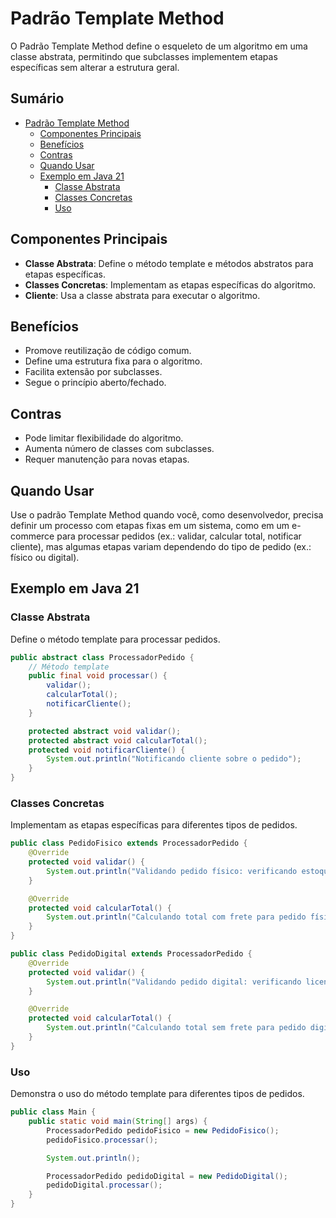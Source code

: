 # Padrão Template Method

O Padrão Template Method define o esqueleto de um algoritmo em uma classe abstrata, permitindo que subclasses implementem etapas específicas sem alterar a estrutura geral.

## Sumário

- [Padrão Template Method](#padrão-template-method)
  - [Componentes Principais](#componentes-principais)
  - [Benefícios](#benefícios)
  - [Contras](#contras)
  - [Quando Usar](#quando-usar)
  - [Exemplo em Java 21](#exemplo-em-java-21)
    - [Classe Abstrata](#classe-abstrata)
    - [Classes Concretas](#classes-concretas)
    - [Uso](#uso)

## Componentes Principais

- **Classe Abstrata**: Define o método template e métodos abstratos para etapas específicas.
- **Classes Concretas**: Implementam as etapas específicas do algoritmo.
- **Cliente**: Usa a classe abstrata para executar o algoritmo.

## Benefícios

- Promove reutilização de código comum.
- Define uma estrutura fixa para o algoritmo.
- Facilita extensão por subclasses.
- Segue o princípio aberto/fechado.

## Contras

- Pode limitar flexibilidade do algoritmo.
- Aumenta número de classes com subclasses.
- Requer manutenção para novas etapas.

## Quando Usar

Use o padrão Template Method quando você, como desenvolvedor, precisa definir um processo com etapas fixas em um sistema, como em um e-commerce para processar pedidos (ex.: validar, calcular total, notificar cliente), mas algumas etapas variam dependendo do tipo de pedido (ex.: físico ou digital).

## Exemplo em Java 21

### Classe Abstrata

Define o método template para processar pedidos.

```java
public abstract class ProcessadorPedido {
    // Método template
    public final void processar() {
        validar();
        calcularTotal();
        notificarCliente();
    }

    protected abstract void validar();
    protected abstract void calcularTotal();
    protected void notificarCliente() {
        System.out.println("Notificando cliente sobre o pedido");
    }
}
```

### Classes Concretas

Implementam as etapas específicas para diferentes tipos de pedidos.

```java
public class PedidoFisico extends ProcessadorPedido {
    @Override
    protected void validar() {
        System.out.println("Validando pedido físico: verificando estoque e endereço");
    }

    @Override
    protected void calcularTotal() {
        System.out.println("Calculando total com frete para pedido físico");
    }
}

public class PedidoDigital extends ProcessadorPedido {
    @Override
    protected void validar() {
        System.out.println("Validando pedido digital: verificando licença");
    }

    @Override
    protected void calcularTotal() {
        System.out.println("Calculando total sem frete para pedido digital");
    }
}
```

### Uso

Demonstra o uso do método template para diferentes tipos de pedidos.

```java
public class Main {
    public static void main(String[] args) {
        ProcessadorPedido pedidoFisico = new PedidoFisico();
        pedidoFisico.processar();

        System.out.println();

        ProcessadorPedido pedidoDigital = new PedidoDigital();
        pedidoDigital.processar();
    }
}
```
